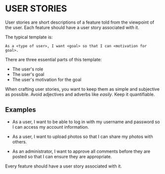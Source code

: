 # USER STORIES

User stories are short descriptions of a feature told from the viewpoint of the user. Each feature should have a user story associated with it.

The typical template is:

`As a <type of user>, I want <goal> so that I can <motivation for goal>.`

There are three essential parts of this template:

* The user's role
* The user's goal
* The user's motivation for the goal

When crafting user stories, you want to keep them as simple and subjective as possible. Avoid adjectives and adverbs like *easily*. Keep it quantifiable.

## Examples

* As a user, I want to be able to log in with my username and password so I can access my account information.

* As a user, I want to upload photos so that I can share my photos with others.

* As an administrator, I want to approve all comments before they are posted so that I can ensure they are appropriate.

Every feature should have a user story associated with it.
